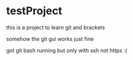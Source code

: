 testProject
===========

this is a project to learn git and brackets

somehow the git gui works just fine

got git bash running but only with ssh not https :(
